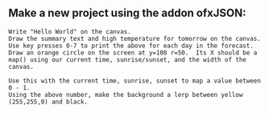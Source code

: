 ## Make a new project using the addon ofxJSON: 

	Write "Hello World" on the canvas.
	Draw the summary text and high temperature for tomorrow on the canvas.
	Use key presses 0-7 to print the above for each day in the forecast. 
	Draw an orange circle on the screen at y=100 r=50.  Its X should be a map() using our current time, sunrise/sunset, and the width of the canvas.

	Use this with the current time, sunrise, sunset to map a value between 0 - 1.
	Using the above number, make the background a lerp between yellow (255,255,0) and black.

